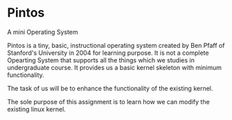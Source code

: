 # Pintos
A mini Operating System


Pintos is a tiny, basic, instructional operating system created by Ben Pfaff of Stanford's University in 2004 for learning purpose. It is not a complete Opearting System that supports all the things which we studies in undergraduate course. It provides us a basic kernel skeleton with minimum functionality.

The task of us will be to enhance the functionality of the existing kernel.

The sole purpose of this assignment is to learn how we can modify the existing linux kernel.
